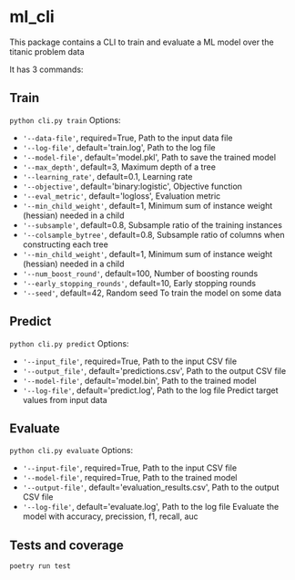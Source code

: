 # ml_cli
This package contains a CLI to train and evaluate a ML model over the titanic problem data

It has 3 commands:

## Train
`python cli.py train`
Options:
- `'--data-file'`, required=True, Path to the input data file
- `'--log-file'`, default='train.log', Path to the log file
- `'--model-file'`, default='model.pkl', Path to save the trained model
- `'--max_depth'`, default=3, Maximum depth of a tree
- `'--learning_rate'`, default=0.1, Learning rate
- `'--objective'`, default='binary:logistic', Objective function
- `'--eval_metric'`, default='logloss', Evaluation metric
- `'--min_child_weight'`, default=1, Minimum sum of instance weight (hessian) needed in a child
- `'--subsample'`, default=0.8, Subsample ratio of the training instances
- `'--colsample_bytree'`, default=0.8, Subsample ratio of columns when constructing each tree
- `'--min_child_weight'`, default=1, Minimum sum of instance weight (hessian) needed in a child
- `'--num_boost_round'`, default=100, Number of boosting rounds
- `'--early_stopping_rounds'`, default=10, Early stopping rounds
- `'--seed'`, default=42, Random seed
To train the model on some data

## Predict
`python cli.py predict`
Options:
- `'--input_file'`, required=True, Path to the input CSV file
- `'--output_file'`, default='predictions.csv', Path to the output CSV file
- `'--model-file'`, default='model.bin', Path to the trained model
- `'--log-file'`, default='predict.log', Path to the log file
Predict target values from input data

## Evaluate
`python cli.py evaluate`
Options:
- `'--input-file'`, required=True, Path to the input CSV file
- `'--model-file'`, required=True, Path to the trained model
- `'--output-file'`, default='evaluation_results.csv', Path to the output CSV file
- `'--log-file'`, default='evaluate.log', Path to the log file
Evaluate the model with accuracy, precission, f1, recall, auc

## Tests and coverage
`poetry run test`
